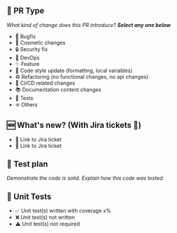 *<Please provide enough information so that others can review your pull request>*

##  :twisted_rightwards_arrows: PR Type
*What kind of change does this PR introduce? **Select any one below***

* :bug: Bugfix
* :art: Cosmetic changes
* :lock: Security fix
* :whale: DevOps
* :sparkles: Feature
* :wrench: Code style update (formatting, local variables)
* :recycle: Refactoring (no functional changes, no api changes)
* :hammer: CI/CD related changes
* :books: Documentation content changes
* :rotating_light: Tests
* :eight_spoked_asterisk: Others

## :new: What's new? (With Jira tickets :ticket:)

* :ticket: Link to Jira ticket
* :ticket: Link to Jira ticket

## :rotating_light: Test plan
*Demonstrate the code is solid. Explain how this code was tested.*
## :link: Unit Tests
- :white_check_mark: Unit test(s) written with coverage x%
- :x: Unit test(s) not written
- :warning: Unit test(s) not required